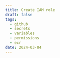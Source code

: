 ```yaml
---
title: Create IAM role
draft: false
tags:
  - github
  - secrets
  - variables
  - permissions
  - ecr
date: 2024-03-04
---
```



